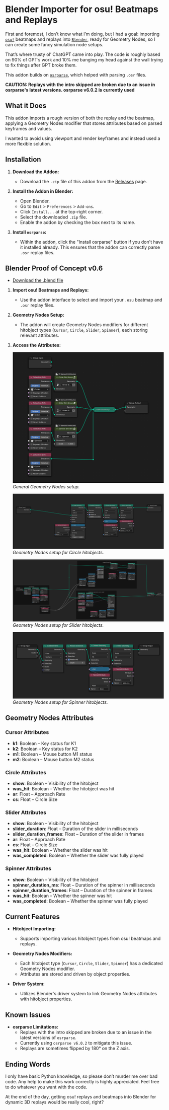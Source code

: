 # Blender Importer for osu! Beatmaps and Replays

First and foremost, I don’t know what I’m doing, but I had a goal: importing [`osu!`](https://osu.ppy.sh/) beatmaps and replays into [`Blender`](https://www.blender.org/), ready for Geometry Nodes, so I can create some fancy simulation node setups.

That’s where trusty ol’ ChatGPT came into play. The code is roughly based on 90% of GPT’s work and 10% me banging my head against the wall trying to fix things after GPT broke them.

This addon builds on [`osrparse`](https://github.com/kszlim/osu-replay-parser), which helped with parsing `.osr` files.

**CAUTION: Replays with the intro skipped are broken due to an issue in osrparse's latest versions. osrparse v6.0.2 is currently used**

## What it Does

This addon imports a rough version of both the replay and the beatmap, applying a Geometry Nodes modifier that stores attributes based on parsed keyframes and values.

I wanted to avoid using viewport and render keyframes and instead used a more flexible solution.

## Installation

1. **Download the Addon:**
   - Download the `.zip` file of this addon from the [Releases](https://github.com/wavezz1/import_osu_addon/releases) page.

2. **Install the Addon in Blender:**
   - Open Blender.
   - Go to `Edit` > `Preferences` > `Add-ons`.
   - Click `Install...` at the top-right corner.
   - Select the downloaded `.zip` file.
   - Enable the addon by checking the box next to its name.

3. **Install `osrparse`:**
   - Within the addon, click the "Install osrparse" button if you don't have it installed already. This ensures that the addon can correctly parse `.osr` replay files.

## Blender Proof of Concept v0.6

- [Download the .blend file](blendfile/[blender_4.2]osu_in_blender_proof_of_concept.blend)

1. **Import osu! Beatmaps and Replays:**
   - Use the addon interface to select and import your `.osu` beatmap and `.osr` replay files.

2. **Geometry Nodes Setup:**
   - The addon will create Geometry Nodes modifiers for different hitobject types (`Cursor`, `Circle`, `Slider`, `Spinner`), each storing relevant attributes.

3. **Access the Attributes:**

   ![General Geometry Nodes Setup](geo_setup/geo_nodes_setup_general.png)
   *General Geometry Nodes setup.*

   ![Circle Geometry Nodes Setup](geo_setup/geo_nodes_setup_circle.png)
   *Geometry Nodes setup for Circle hitobjects.*

   ![Slider Geometry Nodes Setup](geo_setup/geo_nodes_setup_slider.png)
   *Geometry Nodes setup for Slider hitobjects.*

   ![Spinner Geometry Nodes Setup](geo_setup/geo_nodes_setup_spinner.png)
   *Geometry Nodes setup for Spinner hitobjects.*

## Geometry Nodes Attributes

### Cursor Attributes
- **k1**: Boolean – Key status for K1
- **k2**: Boolean – Key status for K2
- **m1**: Boolean – Mouse button M1 status
- **m2**: Boolean – Mouse button M2 status

### Circle Attributes
- **show**: Boolean – Visibility of the hitobject
- **was_hit**: Boolean – Whether the hitobject was hit
- **ar**: Float – Approach Rate
- **cs**: Float – Circle Size

### Slider Attributes
- **show**: Boolean – Visibility of the hitobject
- **slider_duration**: Float – Duration of the slider in milliseconds
- **slider_duration_frames**: Float – Duration of the slider in frames
- **ar**: Float – Approach Rate
- **cs**: Float – Circle Size
- **was_hit**: Boolean – Whether the slider was hit
- **was_completed**: Boolean – Whether the slider was fully played

### Spinner Attributes
- **show**: Boolean – Visibility of the hitobject
- **spinner_duration_ms**: Float – Duration of the spinner in milliseconds
- **spinner_duration_frames**: Float – Duration of the spinner in frames
- **was_hit**: Boolean – Whether the spinner was hit
- **was_completed**: Boolean – Whether the spinner was fully played

## Current Features

- **Hitobject Importing:**
  - Supports importing various hitobject types from osu! beatmaps and replays.
  
- **Geometry Nodes Modifiers:**
  - Each hitobject type (`Cursor`, `Circle`, `Slider`, `Spinner`) has a dedicated Geometry Nodes modifier.
  - Attributes are stored and driven by object properties.

- **Driver System:**
  - Utilizes Blender's driver system to link Geometry Nodes attributes with hitobject properties.

## Known Issues

- **osrparse Limitations:**
  - Replays with the intro skipped are broken due to an issue in the latest versions of `osrparse`.
  - Currently using `osrparse v6.0.2` to mitigate this issue.
  - Replays are sometimes flipped by 180° on the Z axis.

## Ending Words

I only have basic Python knowledge, so please don’t murder me over bad code. Any help to make this work correctly is highly appreciated. Feel free to do whatever you want with the code.

At the end of the day, getting osu! replays and beatmaps into Blender for dynamic 3D replays would be really cool, right?
